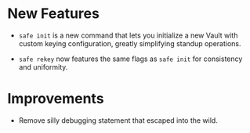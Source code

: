 # New Features

- `safe init` is a new command that lets you initialize a new
  Vault with custom keying configuration, greatly simplifying
  standup operations.

- `safe rekey` now features the same flags as `safe init` for
  consistency and uniformity.

# Improvements

- Remove silly debugging statement that escaped into the wild.
